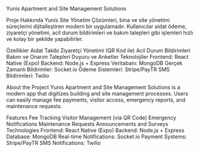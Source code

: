 Yunis Apartment and Site Management Solutions

Proje Hakkında
Yunis Site Yönetim Çözümleri, bina ve site yönetimi süreçlerini dijitalleştiren modern bir uygulamadır. Kullanıcılar aidat ödeme, ziyaretçi yönetimi, acil durum bildirimleri ve bakım talepleri gibi işlemleri hızlı ve kolay bir şekilde yapabilirler.

Özellikler
Aidat Takibi
Ziyaretçi Yönetimi (QR Kod ile)
Acil Durum Bildirimleri
Bakım ve Onarım Talepleri
Duyuru ve Anketler
Teknolojiler
Frontend: React Native (Expo)
Backend: Node.js + Express
Veritabanı: MongoDB
Gerçek Zamanlı Bildirimler: Socket.io
Ödeme Sistemleri: Stripe/PayTR
SMS Bildirimleri: Twilio

About the Project
Yunis Apartment and Site Management Solutions is a modern app that digitizes building and site management processes. Users can easily manage fee payments, visitor access, emergency reports, and maintenance requests.

Features
Fee Tracking
Visitor Management (via QR Code)
Emergency Notifications
Maintenance Requests
Announcements and Surveys
Technologies
Frontend: React Native (Expo)
Backend: Node.js + Express
Database: MongoDB
Real-time Notifications: Socket.io
Payment Systems: Stripe/PayTR
SMS Notifications: Twilio
